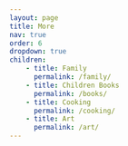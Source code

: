 ```yaml
---
layout: page
title: More
nav: true
order: 6
dropdown: true
children: 
    - title: Family
      permalink: /family/
    - title: Children Books
      permalink: /books/
    - title: Cooking
      permalink: /cooking/
    - title: Art
      permalink: /art/
---
```


 